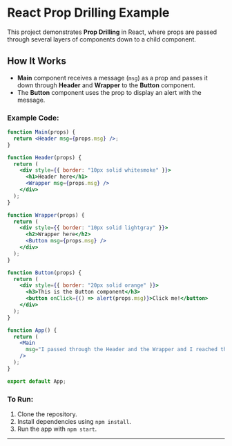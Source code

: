 # React Prop Drilling Example

This project demonstrates **Prop Drilling** in React, where props are passed through several layers of components down to a child component.

## How It Works

- **Main** component receives a message (`msg`) as a prop and passes it down through **Header** and **Wrapper** to the **Button** component.
- The **Button** component uses the prop to display an alert with the message.

### Example Code:

```jsx
function Main(props) {
  return <Header msg={props.msg} />;
}

function Header(props) {
  return (
    <div style={{ border: "10px solid whitesmoke" }}>
      <h1>Header here</h1>
      <Wrapper msg={props.msg} />
    </div>
  );
}

function Wrapper(props) {
  return (
    <div style={{ border: "10px solid lightgray" }}>
      <h2>Wrapper here</h2>
      <Button msg={props.msg} />
    </div>
  );
}

function Button(props) {
  return (
    <div style={{ border: "20px solid orange" }}>
      <h3>This is the Button component</h3>
      <button onClick={() => alert(props.msg)}>Click me!</button>
    </div>
  );
}

function App() {
  return (
    <Main
      msg="I passed through the Header and the Wrapper and I reached the Button component"
    />
  );
}

export default App;
```

### To Run:

1. Clone the repository.
2. Install dependencies using `npm install`.
3. Run the app with `npm start`.

---
